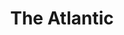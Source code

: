 ---
collection_archive: false
collection_awards: []
collection_category:
  - Editorial
  - Editorial
  - Reportage
  - Color
  - Still Life + Details
  - Environments
  - Portraits
  - Color
collection_content: >-
  Republican women in America’s suburbs helped make Joe Biden president, Elaine
  Godfrey reports. Are they Democrats now?⁠⠀⁠⠀  

  ⁠⠀  

  In Arizona, a key battleground state for the presidency, these Republican
  women—all white, all from the greater Phoenix area—had been repelled by Donald
  Trump in 2016. But none of them voted for Hillary Clinton. Over the past four
  years, as they watched their party fall to Trumpism, their disgust sent them
  all in the same direction: the Democratic Party, Godfrey reports.⁠⠀  

  ⁠⠀  

  “If you pointed to any of us and asked if we’re Republican … It just doesn’t
  fit anymore,” Jane Andersen, a disillusioned Maricopa County Republican who
  voted for Biden, told Godfrey. ⁠⠀  

  ⁠⠀  

  Biden is currently leading Trump in both Maricopa County and Arizona overall.
  Fox News and the AP called the state for Biden, though the major news networks
  have yet to make a call. But for Andersen, Fox’s decision to call her state
  for Biden was like “walking toward a new nation, I’m walking through the
  wilderness, but I feel okay with that.” ⁠
collection_cover: 'https://d1sf55qlb7p6hz.cloudfront.net/atlantic-33.jpg'
collection_cover_mobile: 'https://d1sf55qlb7p6hz.cloudfront.net/atlantic-23.jpg'
collection_description: >-
  Republican women in America’s suburbs helped make Joe Biden president, Elaine
  Godfrey reports. Are they Democrats now?⁠
collection_description_alignment: center
collection_exhibition: []
collection_filter: Commissioned + Stock
collection_hidden: false
collection_meta: 'Republican Women Helped Elect Joe Biden '
collection_press: []
collection_preview:
  - 'https://d1sf55qlb7p6hz.cloudfront.net/iec_covers-3.jpg'
  - 'https://d1sf55qlb7p6hz.cloudfront.net/iec_covers-2.jpg'
  - 'https://d1sf55qlb7p6hz.cloudfront.net/iec_covers-1.jpg'
  - 'https://d1sf55qlb7p6hz.cloudfront.net/iec_covers-4.jpg'
  - 'https://d1sf55qlb7p6hz.cloudfront.net/iec_covers-5.jpg'
cover_image: 'https://d1sf55qlb7p6hz.cloudfront.net/social-31.jpg'
date: ''
layout: blocks
logo: ''
navigation_theme: white
px_extra: true
slug: the-atlantic-election
theme_color: '#BA86EF'
theme_color_all_works: '#BCF6A6'
title: The Atlantic
collection_blocks:
  - _bookshop_name: collections/media-row-start
    row_alignment: between
  - _bookshop_name: collections/media-element
    block: media-element
    color: '#FFF0AE'
    image: 'https://d1sf55qlb7p6hz.cloudfront.net/atlantic-23.jpg'
    margin_left: '0'
    margin_right: '0'
    margin_y: '300'
    width: '60'
  - _bookshop_name: collections/media-element
    align_y: start
    color: '#DDECF9'
    image: 'https://d1sf55qlb7p6hz.cloudfront.net/atlantic-24.jpg'
    margin_left: '0'
    margin_right: '0'
    margin_y: '100'
    width: '33'
  - _bookshop_name: collections/media-row
    row_alignment: between
  - _bookshop_name: collections/media-element
    align_y: start
    color: '#EDF3E7'
    image: 'https://d1sf55qlb7p6hz.cloudfront.net/atlantic-25.jpg'
    margin_left: '45'
    margin_right: '0'
    margin_y: '100'
    width: '40'
  - _bookshop_name: collections/media-row
    row_alignment: between
  - _bookshop_name: collections/media-element
    block: media-element
    color: '#EEFBFC'
    image: 'https://d1sf55qlb7p6hz.cloudfront.net/atlantic-27.jpg'
    margin_left: '15'
    margin_right: '0'
    margin_y: '400'
    width: '45'
  - _bookshop_name: collections/media-element
    block: media-element
    color: '#FFE9E6'
    image: 'https://d1sf55qlb7p6hz.cloudfront.net/atlantic-26.jpg'
    margin_left: '0'
    margin_right: '5'
    margin_y: '100'
    width: '30'
  - _bookshop_name: collections/media-row
    row_alignment: between
  - _bookshop_name: collections/media-element
    block: media-element
    color: '#EAF6E6'
    image: 'https://d1sf55qlb7p6hz.cloudfront.net/atlantic-28.jpg'
    margin_left: '0'
    margin_right: ''
    margin_y: '100'
    width: '20'
  - _bookshop_name: collections/media-element
    block: media-element
    color: '#E5FAF5'
    image: 'https://d1sf55qlb7p6hz.cloudfront.net/atlantic-29.jpg'
    margin_left: '0'
    margin_right: '45'
    margin_y: '200'
    width: '30'
  - _bookshop_name: collections/media-row
    row_alignment: between
  - _bookshop_name: collections/media-element
    block: media-element
    color: '#FDF3CA'
    image: 'https://d1sf55qlb7p6hz.cloudfront.net/atlantic-30.jpg'
    margin_left: '35'
    margin_right: '0'
    margin_y: '100'
    width: '45'
  - _bookshop_name: collections/media-row
    row_alignment: between
  - _bookshop_name: collections/media-element
    align_y: start
    color: '#D8F7C0'
    image: 'https://d1sf55qlb7p6hz.cloudfront.net/atlantic-32.jpg'
    margin_left: '20'
    margin_right: '0'
    margin_y: '100'
    width: '25'
  - _bookshop_name: collections/media-element
    block: media-element
    color: '#F5EEEA'
    image: 'https://d1sf55qlb7p6hz.cloudfront.net/atlantic-31.jpg'
    margin_left: '0'
    margin_right: '5'
    margin_y: '400'
    width: '40'
  - _bookshop_name: collections/media-row
    row_alignment: between
  - _bookshop_name: collections/media-element
    block: media-element
    color: '#E4F4F8'
    image: 'https://d1sf55qlb7p6hz.cloudfront.net/atlantic-33.jpg'
    margin_left: '25'
    margin_right: ''
    margin_y: '100'
    width: '60'
---